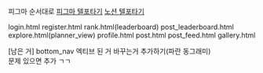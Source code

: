 피그마 순서대로
[피그마 텔포타기](https://www.figma.com/proto/HoYLWet5EQFtKC62eX6oMr/Mobile-Apps-%E2%80%93-Prototyping-Kit--Community-?node-id=1244-564&t=98KSDPor6yd7kVmi-1&scaling=scale-down&content-scaling=fixed&page-id=1203%3A1581 "피그마로 이동")
[노션 텔포타기](https://www.notion.so/23035b9640d880fb938ed850654fd94a "노션으로 이동")


login.html
register.html
rank.html(leaderboard)
post_leaderboard.html
explore.html(planner_view)
profile.html
post.html
post_feed.html
gallery.html

[남은 거]
bottom_nav 엑티브 된 거 바꾸는거 추가하기(파란 동그래미)
<br> 문제 있으면 추가 ㄱㄱ
